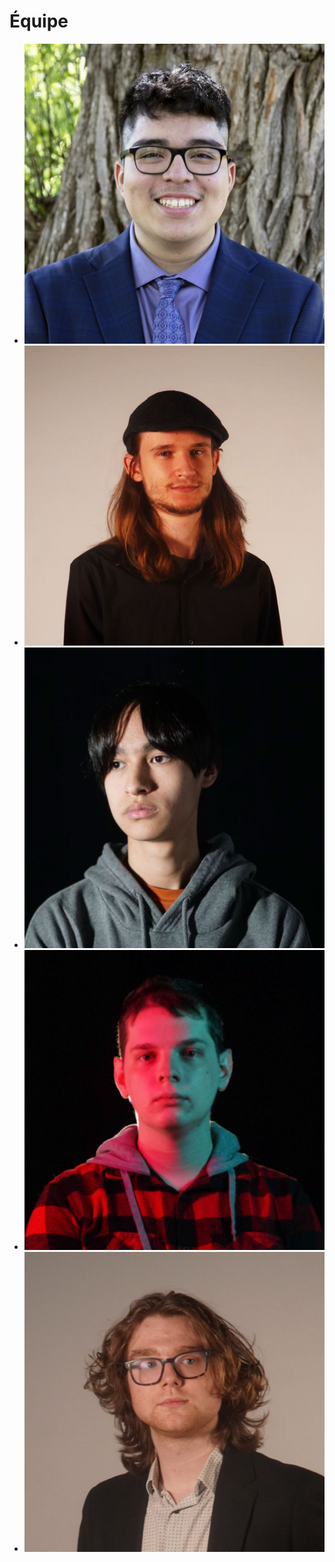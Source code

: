 # Équipe

<!-- Présentation des rôles et responsabilités de chacun des membres de l'équipe -->

* [![Joshua](membre_v/josh_00000.jpg)](membre_v/)
* [![Victor_Gileau](Victor_Gileau/vic_00000.jpg)](Victor_Gileau/)
* [![Michael_Un_Dupré](Michael_Un_Dupre/michael_00000.jpg)](Michael_Un_Dupre/)
* [![Pierre](membre_y/pierreluc_00000.jpg)](membre_y/)
* [![Maik_Hamel](Maik_Hamel/maik_00000.jpg)](Maik_Hamel/)

